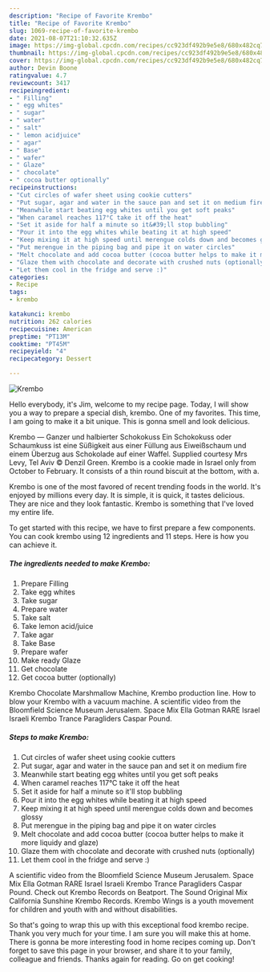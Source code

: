 ```yaml
---
description: "Recipe of Favorite Krembo"
title: "Recipe of Favorite Krembo"
slug: 1069-recipe-of-favorite-krembo
date: 2021-08-07T21:10:32.635Z
image: https://img-global.cpcdn.com/recipes/cc923df492b9e5e8/680x482cq70/krembo-recipe-main-photo.jpg
thumbnail: https://img-global.cpcdn.com/recipes/cc923df492b9e5e8/680x482cq70/krembo-recipe-main-photo.jpg
cover: https://img-global.cpcdn.com/recipes/cc923df492b9e5e8/680x482cq70/krembo-recipe-main-photo.jpg
author: Devin Boone
ratingvalue: 4.7
reviewcount: 3417
recipeingredient:
- " Filling"
- " egg whites"
- " sugar"
- " water"
- " salt"
- " lemon acidjuice"
- " agar"
- " Base"
- " wafer"
- " Glaze"
- " chocolate"
- " cocoa butter optionally"
recipeinstructions:
- "Cut circles of wafer sheet using cookie cutters"
- "Put sugar, agar and water in the sauce pan and set it on medium fire"
- "Meanwhile start beating egg whites until you get soft peaks"
- "When caramel reaches 117°C take it off the heat"
- "Set it aside for half a minute so it&#39;ll stop bubbling"
- "Pour it into the egg whites while beating it at high speed"
- "Keep mixing it at high speed until merengue colds down and becomes glossy"
- "Put merengue in the piping bag and pipe it on water circles"
- "Melt chocolate and add cocoa butter (cocoa butter helps to make it more liquidy and glaze)"
- "Glaze them with chocolate and decorate with crushed nuts (optionally)"
- "Let them cool in the fridge and serve :)"
categories:
- Recipe
tags:
- krembo

katakunci: krembo 
nutrition: 262 calories
recipecuisine: American
preptime: "PT13M"
cooktime: "PT45M"
recipeyield: "4"
recipecategory: Dessert

---
```



![Krembo](https://img-global.cpcdn.com/recipes/cc923df492b9e5e8/680x482cq70/krembo-recipe-main-photo.jpg)

Hello everybody, it's Jim, welcome to my recipe page. Today, I will show you a way to prepare a special dish, krembo. One of my favorites. This time, I am going to make it a bit unique. This is gonna smell and look delicious.

Krembo — Ganzer und halbierter Schokokuss Ein Schokokuss oder Schaumkuss ist eine Süßigkeit aus einer Füllung aus Eiweißschaum und einem Überzug aus Schokolade auf einer Waffel. Supplied courtesy Mrs Levy, Tel Aviv © Denzil Green. Krembo is a cookie made in Israel only from October to February. It consists of a thin round biscuit at the bottom, with a.

Krembo is one of the most favored of recent trending foods in the world. It's enjoyed by millions every day. It is simple, it is quick, it tastes delicious. They are nice and they look fantastic. Krembo is something that I've loved my entire life.


To get started with this recipe, we have to first prepare a few components. You can cook krembo using 12 ingredients and 11 steps. Here is how you can achieve it.

<!--inarticleads1-->

##### The ingredients needed to make Krembo:

1. Prepare  Filling
1. Take  egg whites
1. Take  sugar
1. Prepare  water
1. Take  salt
1. Take  lemon acid/juice
1. Take  agar
1. Take  Base
1. Prepare  wafer
1. Make ready  Glaze
1. Get  chocolate
1. Get  cocoa butter (optionally)


Krembo Chocolate Marshmallow Machine, Krembo production line. How to blow your Krembo with a vacuum machine. A scientific video from the Bloomfield Science Museum Jerusalem. Space Mix Ella Gotman RARE Israel Israeli Krembo Trance Paragliders Caspar Pound. 

<!--inarticleads2-->

##### Steps to make Krembo:

1. Cut circles of wafer sheet using cookie cutters
1. Put sugar, agar and water in the sauce pan and set it on medium fire
1. Meanwhile start beating egg whites until you get soft peaks
1. When caramel reaches 117°C take it off the heat
1. Set it aside for half a minute so it&#39;ll stop bubbling
1. Pour it into the egg whites while beating it at high speed
1. Keep mixing it at high speed until merengue colds down and becomes glossy
1. Put merengue in the piping bag and pipe it on water circles
1. Melt chocolate and add cocoa butter (cocoa butter helps to make it more liquidy and glaze)
1. Glaze them with chocolate and decorate with crushed nuts (optionally)
1. Let them cool in the fridge and serve :)


A scientific video from the Bloomfield Science Museum Jerusalem. Space Mix Ella Gotman RARE Israel Israeli Krembo Trance Paragliders Caspar Pound. Check out Krembo Records on Beatport. The Sound Original Mix California Sunshine Krembo Records. Krembo Wings is a youth movement for children and youth with and without disabilities. 

So that's going to wrap this up with this exceptional food krembo recipe. Thank you very much for your time. I am sure you will make this at home. There is gonna be more interesting food in home recipes coming up. Don't forget to save this page in your browser, and share it to your family, colleague and friends. Thanks again for reading. Go on get cooking!
